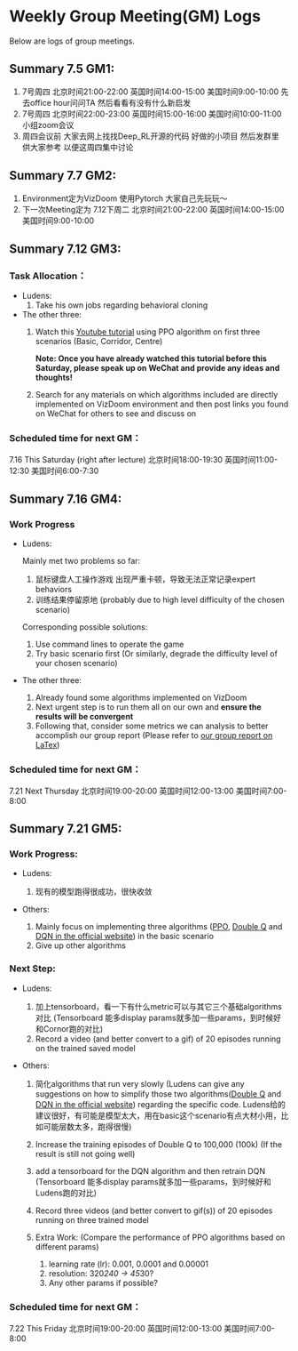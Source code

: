 # Weekly Group Meeting(GM) Logs

Below are logs of group meetings.

## Summary 7.5 GM1:

1. 7号周四 北京时间21:00-22:00 英国时间14:00-15:00 美国时间9:00-10:00 先去office hour问问TA 然后看看有没有什么新启发
2. 7号周四 北京时间22:00-23:00 英国时间15:00-16:00 美国时间10:00-11:00 小组zoom会议
3. 周四会议前 大家去网上找找Deep_RL开源的代码 好做的小项目 然后发群里 供大家参考 以便这周四集中讨论

## Summary 7.7 GM2:

1. Environment定为VizDoom 使用Pytorch 大家自己先玩玩～
2. 下一次Meeting定为 7.12下周二 北京时间21:00-22:00 英国时间14:00-15:00 美国时间9:00-10:00

## Summary 7.12 GM3:

### Task Allocation：

- Ludens:
  1. Take his own jobs regarding behavioral cloning
- The other three:
  1. Watch this [Youtube tutorial](https://www.youtube.com/watch?v=eBCU-tqLGfQ&t=9491s&ab_channel=NicholasRenotte) using PPO algorithm on first three scenarios (Basic, Corridor, Centre)

     **Note: Once you have already watched this tutorial before this Saturday, please speak up on WeChat and provide any ideas and thoughts!**
  2. Search for any materials on which algorithms included are directly implemented on VizDoom environment and then post links you found on WeChat for others to see and discuss on

### Scheduled time for next GM：

7.16 This Saturday (right after lecture) 北京时间18:00-19:30 英国时间11:00-12:30 美国时间6:00-7:30

## Summary 7.16 GM4:

### Work Progress

- Ludens:

    Mainly met two problems so far:

    1. 鼠标键盘人工操作游戏 出现严重卡顿，导致无法正常记录expert behaviors
    2. 训练结果停留原地 (probably due to high level difficulty of the chosen scenario)

    Corresponding possible solutions:

    1. Use command lines to operate the game
    2. Try basic scenario first (Or similarly, degrade the difficulty level of your chosen scenario)

- The other three:

    1. Already found some algorithms implemented on VizDoom
    2. Next urgent step is to run them all on our own and **ensure the results will be convergent**
    3. Following that, consider some metrics we can analysis to better accomplish our group report (Please refer to [our group report on LaTex](https://www.overleaf.com/project/62d29bef88402034435591ec))


### Scheduled time for next GM：
7.21 Next Thursday 北京时间19:00-20:00 英国时间12:00-13:00 美国时间7:00-8:00


## Summary 7.21 GM5:
### Work Progress:
- Ludens:
  1. 现有的模型跑得很成功，很快收敛
  
- Others:
  1. Mainly focus on implementing three algorithms ([PPO](https://www.youtube.com/watch?v=eBCU-tqLGfQ&t=9491s), [Double Q](https://github.com/boubnanm/Deep-Reinforcement-Learning-applied-to-DOOM) and [DQN in the official website](https://github.com/mwydmuch/ViZDoom/blob/master/examples/python/learning_pytorch.py)) in the basic scenario 
  2. Give up other algorithms

### Next Step:
- Ludens:
  1. 加上tensorboard，看一下有什么metric可以与其它三个基础algorithms对比 (Tensorboard 能多display params就多加一些params，到时候好和Cornor跑的对比)
  2. Record a video (and better convert to a gif) of 20 episodes running on the trained saved model 

- Others:
  1. 简化algorithms that run very slowly (Ludens can give any suggestions on how to simplify those two algorithms([Double Q](https://github.com/boubnanm/Deep-Reinforcement-Learning-applied-to-DOOM) and [DQN in the official website](https://github.com/mwydmuch/ViZDoom/blob/master/examples/python/learning_pytorch.py)) regarding the specific code. Ludens给的建议很好，有可能是模型太大，用在basic这个scenario有点大材小用，比如可能层数太多，跑得很慢)
  2. Increase the training episodes of Double Q to 100,000 (100k) (If the result is still not going well)
  3. add a tensorboard for the DQN algorithm and then retrain DQN (Tensorboard 能多display params就多加一些params，到时候好和Ludens跑的对比)
  4. Record three videos (and better convert to gif(s)) of 20 episodes running on three trained model

  5. Extra Work: (Compare the performance of PPO algorithms based on different params)
      1. learning rate (lr): 0.001, 0.0001 and 0.00001
      2. resolution: 320*240 -> 45*30?
      3. Any other params if possible?


### Scheduled time for next GM：
7.22 This Friday 北京时间19:00-20:00 英国时间12:00-13:00 美国时间7:00-8:00